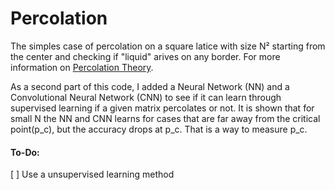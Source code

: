 # Percolation 

The simples case of percolation on a square latice with size N² starting from the center and checking if "liquid" arives on any border. For more information on [Percolation Theory](https://en.wikipedia.org/wiki/Percolation_theory).


As a second part of this code, I added a Neural Network (NN) and a Convolutional Neural Network (CNN) to see if it can learn through supervised learning if a given matrix percolates or not. It is shown that for small N the NN and CNN learns for cases that are far away from the critical point(p_c), but the accuracy drops at p_c. That is a way to measure p_c.

#### To-Do:
[ ] Use a unsupervised learning method
